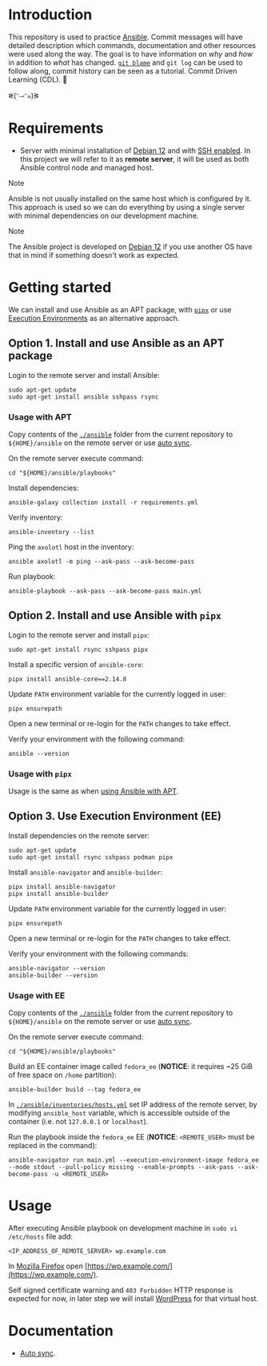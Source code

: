 # Introduction

This repository is used to practice [Ansible](https://en.wikipedia.org/wiki/Ansible_(software)). Commit messages will have detailed description which commands, documentation and other resources were used along the way. The goal is to have information on *why* and *how* in addition to *what* has changed. [`git blame`](https://www.atlassian.com/git/tutorials/inspecting-a-repository/git-blame) and `git log` can be used to follow along, commit history can be seen as a tutorial. Commit Driven Learning (CDL). 🤯

ᓬ(ᵔ⤙ᵔ๑)ᕒ

# Requirements

- Server with minimal installation of [Debian 12](https://www.debian.org/) and with [SSH enabled](https://phoenixnap.com/kb/how-to-enable-ssh-on-debian). In this project we will refer to it as **remote server**, it will be used as both Ansible control node and managed host.

> [!NOTE]
> Ansible is not usually installed on the same host which is configured by it. This approach is used so we can do everything by using a single server with minimal dependencies on our development machine.

> [!NOTE]
> The Ansible project is developed on [Debian 12](https://www.debian.org/) if you use another OS have that in mind if something doesn't work as expected.

# Getting started

We can install and use Ansible as an APT package, with [`pipx`](https://github.com/pypa/pipx#overview-what-is-pipx) or use [Execution Environments](https://docs.ansible.com/ansible/latest/getting_started_ee/index.html) as an alternative approach.

## Option 1. Install and use Ansible as an APT package

Login to the remote server and install Ansible:

    sudo apt-get update
    sudo apt-get install ansible sshpass rsync

### Usage with APT

Copy contents of the [`./ansible`](ansible) folder from the current repository to `${HOME}/ansible` on the remote server or use [auto sync](doc/auto_sync.md).

On the remote server execute command:

    cd "${HOME}/ansible/playbooks"

Install dependencies:

    ansible-galaxy collection install -r requirements.yml

Verify inventory:

    ansible-inventory --list

Ping the `axolotl` host in the inventory:

    ansible axolotl -m ping --ask-pass --ask-become-pass

Run playbook:

    ansible-playbook --ask-pass --ask-become-pass main.yml

## Option 2. Install and use Ansible with `pipx`

Login to the remote server and install `pipx`:

    sudo apt-get install rsync sshpass pipx

Install a specific version of `ansible-core`:

    pipx install ansible-core==2.14.8

Update `PATH` environment variable for the currently logged in user:

    pipx ensurepath

Open a new terminal or re-login for the `PATH` changes to take effect.

Verify your environment with the following command:

    ansible --version

### Usage with `pipx`

Usage is the same as when [using Ansible with APT](#usage-with-apt).

## Option 3. Use Execution Environment (EE)

Install dependencies on the remote server:

    sudo apt-get update
    sudo apt-get install rsync sshpass podman pipx

Install `ansible-navigator` and `ansible-builder`:

    pipx install ansible-navigator
    pipx install ansible-builder

Update `PATH` environment variable for the currently logged in user:

    pipx ensurepath

Open a new terminal or re-login for the `PATH` changes to take effect.

Verify your environment with the following commands:

    ansible-navigator --version
    ansible-builder --version

### Usage with EE

Copy contents of the [`./ansible`](ansible) folder from the current repository to `${HOME}/ansible` on the remote server or use [auto sync](doc/auto_sync.md).

On the remote server execute command:

    cd "${HOME}/ansible/playbooks"

Build an EE container image called `fedora_ee` (**NOTICE**: it requires ~25 GiB of free space on `/home` partition):

    ansible-builder build --tag fedora_ee

In [`./ansible/inventories/hosts.yml`](ansible/inventories/hosts.yml) set IP address of the remote server, by modifying `ansible_host` variable, which is accessible outside of the container (i.e. not `127.0.0.1` or `localhost`).

Run the playbook inside the `fedora_ee` EE (**NOTICE**: `<REMOTE_USER>` must be replaced in the command):

    ansible-navigator run main.yml --execution-environment-image fedora_ee --mode stdout --pull-policy missing --enable-prompts --ask-pass --ask-become-pass -u <REMOTE_USER>

# Usage

After executing Ansible playbook on development machine in `sudo vi /etc/hosts` file add:

    <IP_ADDRESS_OF_REMOTE_SERVER> wp.example.com

In [Mozilla Firefox](https://www.mozilla.org/firefox/) open [https://wp.example.com/](https://wp.example.com/).

Self signed certificate warning and `403 Forbidden` HTTP response is expected for now, in later step we will install [WordPress](https://en.wikipedia.org/wiki/WordPress) for that virtual host.

# Documentation

- [Auto sync](doc/auto_sync.md).
